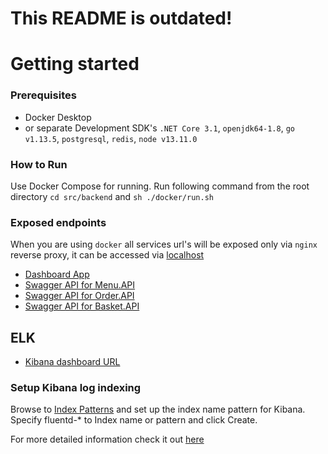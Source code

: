 # This README is outdated!

# Getting started 

### Prerequisites
- Docker Desktop
- or separate Development SDK's `.NET Core 3.1`, `openjdk64-1.8`, `go v1.13.5`, `postgresql`, `redis`, `node v13.11.0`

### How to Run
Use Docker Compose for running. Run following command from the root directory `cd src/backend` and `sh ./docker/run.sh`

### Exposed endpoints
When you are using `docker` all services url's will be exposed only via `nginx` reverse proxy, it can be accessed via [localhost](http://localhost:8080)

- [Dashboard App](http://localhost:8080/dashboard)
- [Swagger API for Menu.API](http://localhost:8080/menu/swagger/index.html)
- [Swagger API for Order.API](http://localhost:8080/order/q/swagger-ui/)
- [Swagger API for Basket.API](http://localhost:8080/basket/swagger/index.html)



## ELK
- [Kibana dashboard URL](http://localhost:5601)

### Setup Kibana log indexing

Browse to [Index Patterns](http://localhost:5601/app/management/kibana/indexPatterns) and set up the index name pattern for Kibana. Specify fluentd-* to Index name or pattern and click Create.

For more detailed information check it out [here](https://docs.fluentd.org/container-deployment/docker-compose)
